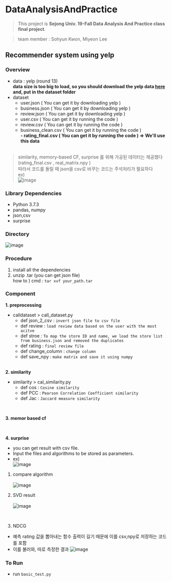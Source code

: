 # DataAnalysisAndPractice
> This project is  **Sejong Univ. 19-Fall Data Analysis And Practice class final project**.

> team member : Sohyun Kwon, Miyeon Lee


## Recommender system using yelp


### Overview

- data : yelp (round 13) <br>
**data size is too big to load, so you should download the yelp data [here](https://www.yelp.com/dataset) and, put in the dataset folder**
- dataset 
  - user.json ( You can get it by downloading yelp )
  - business.json ( You can get it by downloading yelp )
  - review.json ( You can get it by downloading yelp )
  - user.csv ( You can get it by running the code )
  - review.csv ( You can get it by running the code )
  - business_clean.csv ( You can get it by running the code )  
  **- rating_final.csv ( You can get it by running the code )** **=> We'll use this data**  
  <br>
> similarity, memory-based CF, surprise 를 위해 가공된 데이터는 제공했다 (rating_final.csv , real_matrix.npy ) <br>
  따라서 코드를 돌릴 때 json을 csv로 바꾸는 코드는 주석처리가 필요하다
  <br> ex) <br>![image](https://user-images.githubusercontent.com/46439995/70145217-ec3c0d80-16e2-11ea-9aef-37b5f01e0abd.png)


### Library Dependencies
- Python 3.7.3
- pandas, numpy
- json,csv
- surprise



### Directory
![image](https://user-images.githubusercontent.com/46439995/70148254-27d9d600-16e9-11ea-9537-c9e830647702.png)




### Procedure
1. install all the dependencies
2. unzip .tar (you can get json file)
<br> how to ) cmd : `tar xvf your_path.tar`



### Component
**1. preprocessing**
- calldataset > call_dataset.py
  - def json_2_csv : `invert json file to csv file`
  - def review : `load review data based on the user with the most acitve`
  - def stroe : `To map the store ID and name, we load the store list from business.json and removed the duplicates `
  - def rating : `final review file`
  - def change_column : `change column`
  - def save_npy : `make matrix and save it using numpy`
  <br>
**2. similarity**
- similarity > cal_similarity.py
  - def cos : `Cosine similarity`
  - def PCC : `Pearson Correlation Coefficient similarity`
  - def Jac : `Jaccard measure similarity`
<br>

**3. memor based cf**

<br>

**4. surprise**
- you can get result with csv file.
- Input the files and algorithms to be stored as parameters.
- ex)<br>
![image](https://user-images.githubusercontent.com/46439995/70629768-d8a61f00-1c6d-11ea-8ea3-a0a28557125d.png)


1. compare algorithm <br><br>
![image](https://user-images.githubusercontent.com/46439995/70629672-b2807f00-1c6d-11ea-86c1-127b7bdd91c4.png)

2. SVD result <br><br>
![image](https://user-images.githubusercontent.com/46439995/70629737-c926d600-1c6d-11ea-89bd-6f40a72efc6c.png)
<br>

3. NDCG
- 예측 rating 값을 뽑아내는 함수 출력이 길기 때문에 이를 csv,npy로 저장하는 코드를 포함
- 이를 불러와, 따로 측정한 결과
![image](https://user-images.githubusercontent.com/46439995/70643950-50cc0f00-1c85-11ea-8b7c-2dc71d9e98f3.png)

  
  
  
  
  
### To Run
- run `basic_test.py`  
